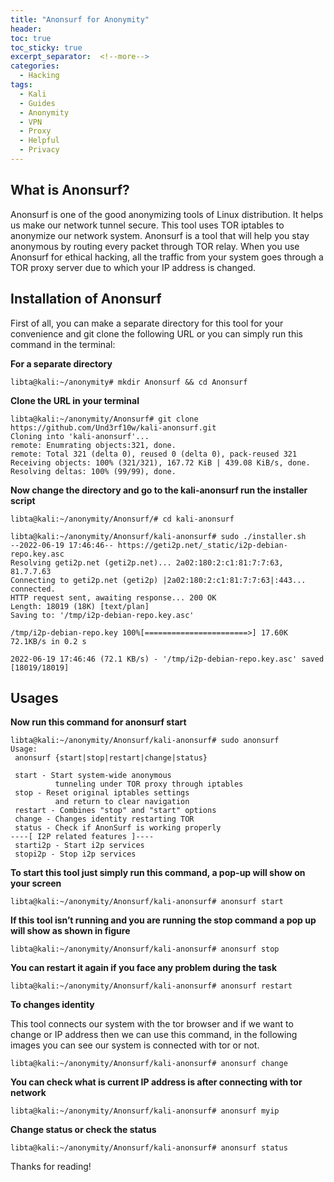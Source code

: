 ```yaml
---
title: "Anonsurf for Anonymity"
header:
toc: true
toc_sticky: true
excerpt_separator:  <!--more-->
categories:
  - Hacking
tags:
  - Kali
  - Guides
  - Anonymity
  - VPN
  - Proxy
  - Helpful
  - Privacy
---
```


<!--more-->

## What is Anonsurf?

Anonsurf is one of the good anonymizing tools of Linux distribution. It helps us make our network tunnel secure. This tool uses TOR iptables to anonymize our network system. Anonsurf is a tool that will help you stay anonymous by routing every packet through TOR relay. When you use Anonsurf for ethical hacking, all the traffic from your system goes through a TOR proxy server due to which your IP address is changed.

## Installation of Anonsurf

First of all, you can make a separate directory for this tool for your convenience and git clone the following URL or you can simply run this command in the terminal:

**For a separate directory**

```text
libta@kali:~/anonymity# mkdir Anonsurf && cd Anonsurf
```

**Clone the URL in your terminal**
```text
libta@kali:~/anonymity/Anonsurf# git clone https://github.com/Und3rf10w/kali-anonsurf.git
Cloning into 'kali-anonsurf'...
remote: Enumrating objects:321, done.
remote: Total 321 (delta 0), reused 0 (delta 0), pack-reused 321
Receiving objects: 100% (321/321), 167.72 KiB | 439.08 KiB/s, done.
Resolving deltas: 100% (99/99), done.
```

**Now change the directory and go to the kali-anonsurf run the installer script**
```text
libta@kali:~/anonymity/Anonsurf/# cd kali-anonsurf
```
```text
libta@kali:~/anonymity/Anonsurf/kali-anonsurf# sudo ./installer.sh
--2022-06-19 17:46:46-- https://geti2p.net/_static/i2p-debian-repo.key.asc
Resolving geti2p.net (geti2p.net)... 2a02:180:2:c1:81:7:7:63, 81.7.7.63
Connecting to geti2p.net (geti2p) |2a02:180:2:c1:81:7:7:63|:443... connected.
HTTP request sent, awaiting response... 200 OK
Length: 18019 (18K) [text/plan]
Saving to: '/tmp/i2p-debian-repo.key.asc'

/tmp/i2p-debian-repo.key 100%[=======================>] 17.60K 72.1KB/s in 0.2 s

2022-06-19 17:46:46 (72.1 KB/s) - '/tmp/i2p-debian-repo.key.asc' saved [18019/18019]
```

## Usages

**Now run this command for anonsurf start**
```text
libta@kali:~/anonymity/Anonsurf/kali-anonsurf# sudo anonsurf
Usage:
 anonsurf {start|stop|restart|change|status}

 start - Start system-wide anonymous
          tunneling under TOR proxy through iptables
 stop - Reset original iptables settings
          and return to clear navigation
 restart - Combines "stop" and "start" options
 change - Changes identity restarting TOR 
 status - Check if AnonSurf is working properly
----[ I2P related features ]----
 starti2p - Start i2p services
 stopi2p - Stop i2p services
```

**To start this tool just simply run this command, a pop-up will show on your screen**
```text
libta@kali:~/anonymity/Anonsurf/kali-anonsurf# anonsurf start
```

**If this tool isn’t running and you are running the stop command a pop up will show as shown in figure**
```text
libta@kali:~/anonymity/Anonsurf/kali-anonsurf# anonsurf stop
```

**You can restart it again if you face any problem during the task**
```text
libta@kali:~/anonymity/Anonsurf/kali-anonsurf# anonsurf restart
```

**To changes identity**

This tool connects our system with the tor browser and if we want to change or IP address then we can use this command, in the following images you can see our system is connected with tor or not.
```text
libta@kali:~/anonymity/Anonsurf/kali-anonsurf# anonsurf change
```

**You can check what is current IP address is after connecting with tor network**
```text
libta@kali:~/anonymity/Anonsurf/kali-anonsurf# anonsurf myip
```

**Change status or check the status**
```text
libta@kali:~/anonymity/Anonsurf/kali-anonsurf# anonsurf status
```

Thanks for reading!
